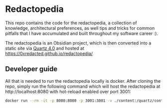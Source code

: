 # Redactopedia

This repo contains the code for the redactopedia, a collection of knowledge, architectural preferences, as well tips and tricks for common pitfalls that I have accumulated and built throughout my software career :). 

The redactopedia is an Obsidian project, which is then converted into a static site via [Quartz 4.0](https://github.com/jackyzha0/quartz) and hosted at https://0xredacted.github.io/redactopedia/

## Developer guide 

All that is needed to run the redactopedia locally is docker. After cloning the repo, simply run the following command
which will host the redactopedia at http://localhost:8080 with hot-reload enabled over port 3001:

```bash
docker run --rm -it -p 8080:8080 -p 3001:3001 -v ./content:/quartz/content $(docker build -q .)
```